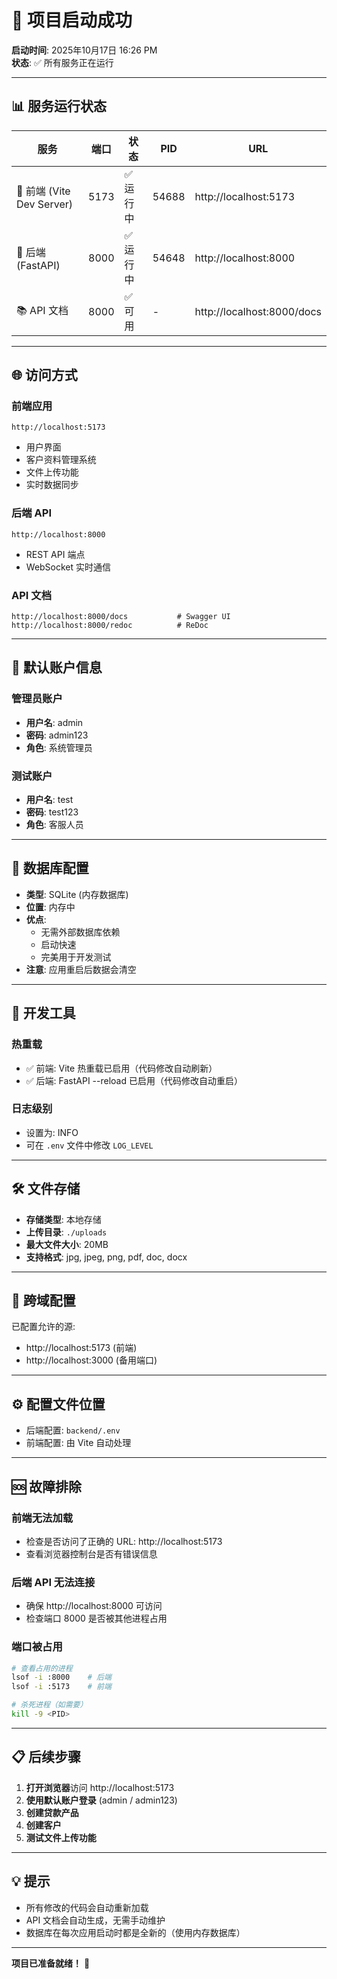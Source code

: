 # 🚀 项目启动成功

**启动时间**: 2025年10月17日 16:26 PM  
**状态**: ✅ 所有服务正在运行

---

## 📊 服务运行状态

| 服务 | 端口 | 状态 | PID | URL |
|------|------|------|-----|-----|
| 📱 前端 (Vite Dev Server) | 5173 | ✅ 运行中 | 54688 | http://localhost:5173 |
| 🔧 后端 (FastAPI) | 8000 | ✅ 运行中 | 54648 | http://localhost:8000 |
| 📚 API 文档 | 8000 | ✅ 可用 | - | http://localhost:8000/docs |

---

## 🌐 访问方式

### 前端应用
```
http://localhost:5173
```
- 用户界面
- 客户资料管理系统
- 文件上传功能
- 实时数据同步

### 后端 API
```
http://localhost:8000
```
- REST API 端点
- WebSocket 实时通信

### API 文档
```
http://localhost:8000/docs           # Swagger UI
http://localhost:8000/redoc          # ReDoc
```

---

## 🔐 默认账户信息

### 管理员账户
- **用户名**: admin
- **密码**: admin123
- **角色**: 系统管理员

### 测试账户
- **用户名**: test
- **密码**: test123
- **角色**: 客服人员

---

## 💾 数据库配置

- **类型**: SQLite (内存数据库)
- **位置**: 内存中
- **优点**: 
  - 无需外部数据库依赖
  - 启动快速
  - 完美用于开发测试
- **注意**: 应用重启后数据会清空

---

## 📝 开发工具

### 热重载
- ✅ 前端: Vite 热重载已启用（代码修改自动刷新）
- ✅ 后端: FastAPI --reload 已启用（代码修改自动重启）

### 日志级别
- 设置为: INFO
- 可在 `.env` 文件中修改 `LOG_LEVEL`

---

## 🛠️ 文件存储

- **存储类型**: 本地存储
- **上传目录**: `./uploads`
- **最大文件大小**: 20MB
- **支持格式**: jpg, jpeg, png, pdf, doc, docx

---

## 🔗 跨域配置

已配置允许的源:
- http://localhost:5173 (前端)
- http://localhost:3000 (备用端口)

---

## ⚙️ 配置文件位置

- 后端配置: `backend/.env`
- 前端配置: 由 Vite 自动处理

---

## 🆘 故障排除

### 前端无法加载
- 检查是否访问了正确的 URL: http://localhost:5173
- 查看浏览器控制台是否有错误信息

### 后端 API 无法连接
- 确保 http://localhost:8000 可访问
- 检查端口 8000 是否被其他进程占用

### 端口被占用
```bash
# 查看占用的进程
lsof -i :8000    # 后端
lsof -i :5173    # 前端

# 杀死进程（如需要）
kill -9 <PID>
```

---

## 📋 后续步骤

1. **打开浏览器**访问 http://localhost:5173
2. **使用默认账户登录** (admin / admin123)
3. **创建贷款产品**
4. **创建客户**
5. **测试文件上传功能**

---

## 💡 提示

- 所有修改的代码会自动重新加载
- API 文档会自动生成，无需手动维护
- 数据库在每次应用启动时都是全新的（使用内存数据库）

---

**项目已准备就绪！** 🎉

